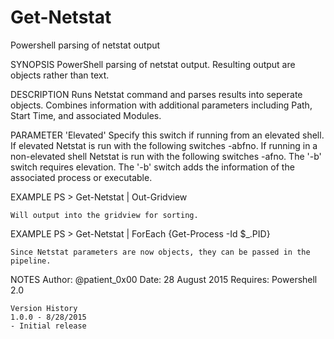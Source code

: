 # Get-Netstat
Powershell parsing of netstat output

SYNOPSIS
	PowerShell parsing of netstat output. Resulting output are objects rather than text.

DESCRIPTION
	Runs Netstat command and parses results into seperate objects. Combines information with additional
	parameters including Path, Start Time, and associated Modules.

PARAMETER 'Elevated'
	Specify this switch if running from an elevated shell. If elevated Netstat is run with the following
	switches -abfno. If running in a non-elevated shell Netstat is run with the following switches -afno.
	The '-b' switch requires elevation. The '-b' switch adds the information of the associated process
	or executable.

EXAMPLE
	PS > Get-Netstat | Out-Gridview

	Will output into the gridview for sorting.

EXAMPLE
	PS > Get-Netstat | ForEach {Get-Process -Id $_.PID}

	Since Netstat parameters are now objects, they can be passed in the pipeline.

NOTES
	Author: @patient_0x00
	Date:   28 August 2015
	Requires: Powershell 2.0

	Version History
	1.0.0 - 8/28/2015
	- Initial release
